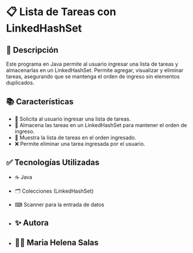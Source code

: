 # 📋 Lista de Tareas con LinkedHashSet
##  🌟 Descripción
Este programa en Java permite al usuario ingresar una lista de tareas y 
almacenarlas en un LinkedHashSet<String>. Permite agregar, visualizar y 
eliminar tareas, asegurando que se mantenga el orden de ingreso sin elementos
duplicados.
## 📚 Características
- 📌 Solicita al usuario ingresar una lista de tareas.
- 🔄 Almacena las tareas en un LinkedHashSet para mantener el orden de ingreso.
- 📜 Muestra la lista de tareas en el orden ingresado.
- ❌ Permite eliminar una tarea ingresada por el usuario.

## ✅ Tecnologías Utilizadas
- ☕ Java
- 🗂️ Colecciones (LinkedHashSet<String>)
- ⌨ Scanner para la entrada de datos

- ## ✨ Autora
- ## 👩‍💻 Maria Helena Salas
